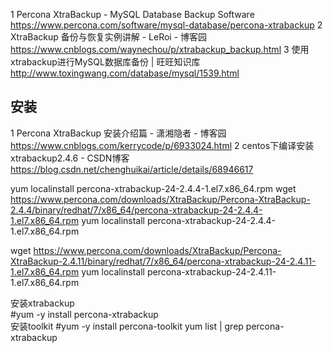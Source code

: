 
1 Percona XtraBackup - MySQL Database Backup Software https://www.percona.com/software/mysql-database/percona-xtrabackup
2 XtraBackup 备份与恢复实例讲解 - LeRoi - 博客园 https://www.cnblogs.com/waynechou/p/xtrabackup_backup.html
3 使用xtrabackup进行MySQL数据库备份 | 旺旺知识库 http://www.toxingwang.com/database/mysql/1539.html

## 安装

1 Percona XtraBackup 安装介绍篇 - 潇湘隐者 - 博客园 https://www.cnblogs.com/kerrycode/p/6933024.html
2 centos下编译安装xtrabackup2.4.6 - CSDN博客 https://blog.csdn.net/chenghuikai/article/details/68946617

yum localinstall percona-xtrabackup-24-2.4.4-1.el7.x86_64.rpm
wget https://www.percona.com/downloads/XtraBackup/Percona-XtraBackup-2.4.4/binary/redhat/7/x86_64/percona-xtrabackup-24-2.4.4-1.el7.x86_64.rpm
yum localinstall percona-xtrabackup-24-2.4.4-1.el7.x86_64.rpm

wget https://www.percona.com/downloads/XtraBackup/Percona-XtraBackup-2.4.11/binary/redhat/7/x86_64/percona-xtrabackup-24-2.4.11-1.el7.x86_64.rpm
yum localinstall percona-xtrabackup-24-2.4.11-1.el7.x86_64.rpm


安装xtrabackup    
#yum -y install percona-xtrabackup    
安装toolkit
#yum -y install percona-toolkit
yum list | grep percona-xtrabackup

